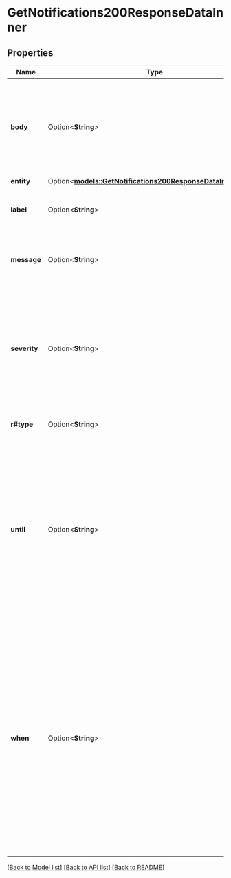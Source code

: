 # GetNotifications200ResponseDataInner

## Properties

Name | Type | Description | Notes
------------ | ------------- | ------------- | -------------
**body** | Option<**String**> | __Read-only__ A full description of this notification, in markdown format. Not all notifications include a `body`. | [optional][readonly]
**entity** | Option<[**models::GetNotifications200ResponseDataInnerEntity**](get_notifications_200_response_data_inner_entity.md)> |  | [optional]
**label** | Option<**String**> | __Read-only__ A short description of this notification. | [optional][readonly]
**message** | Option<**String**> | __Read-only__ A human-readable description of the notification. | [optional][readonly]
**severity** | Option<**String**> | __Read-only__ The severity of this notification. This field determines how prominently the notification is displayed and the color of the display text. | [optional][readonly]
**r#type** | Option<**String**> | __Read-only__ The type of notification. | [optional][readonly]
**until** | Option<**String**> | __Read-only__ If this notification has a duration, this is when the event or action will complete. For example, if there's scheduled maintenance for one of our systems, `until` represents the end of the maintenance window. | [optional][readonly]
**when** | Option<**String**> | __Read-only__ If this notification is for an event in the future, this specifies when the action occurs. For example, if a compute instance needs to migrate in response to a security advisory, this field sets the approximate time the compute instance will be taken offline for migration. | [optional][readonly]

[[Back to Model list]](../README.md#documentation-for-models) [[Back to API list]](../README.md#documentation-for-api-endpoints) [[Back to README]](../README.md)


